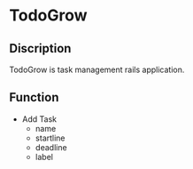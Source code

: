 # TodoGrow

## Discription

TodoGrow is task management rails application.

## Function

* Add Task
  * name
  * startline
  * deadline
  * label
